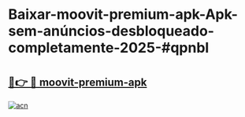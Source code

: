# Baixar-moovit-premium-apk-Apk-sem-anúncios-desbloqueado-completamente-2025-#qpnbl

# <h2><a href="https://ainizakaria.my?title=moovit-premium-apk&ref=24M">🔗👉 🔴 moovit-premium-apk</a></h2>

[![acn](https://github.com/user-attachments/assets/0f9c940e-d8b0-45ae-aac7-cd30a18b3e1c)](https://ainizakaria.my?title=moovit-premium-apk&ref=24M)

